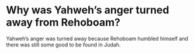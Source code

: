 # Why was Yahweh’s anger turned away from Rehoboam?

Yahweh’s anger was turned away because Rehoboam humbled himself and there was still some good to be found in Judah.
